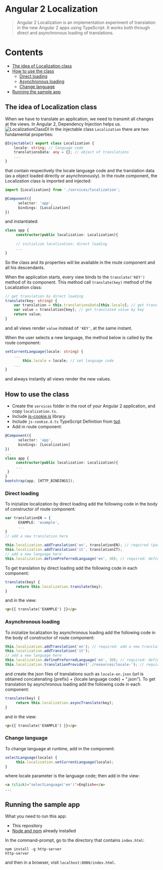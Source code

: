 # Angular 2 Localization
> Angular 2 Localization is an implementation experiment of translation in the new Angular 2 apps using TypeScript.
> It works both through direct and asynchronous loading of translations.

# Contents
* [The idea of Localization class](#the-idea-of-localization-class)
* [How to use the class](#how-to-use-the-class)
    * [Direct loading](#direct-loading)
    * [Asynchronous loading](#asynchronous-loading)
    * [Change language](#change-language)
* [Running the sample app](#running-the-sample-app)

## The idea of Localization class
When we have to translate an application, we need to transmit all changes at the views. In Angular 2, Dependency Injection helps us.
![LocalizationClassDI](http://www.seerobertodevelop.net/Content/Images/Blog/LocalizationClassDI.jpg)
In the injectable class `Localization` there are two fundamental properties:
```TypeScript
@Injectable() export class Localization {
    locale: string; // language code    
    translationsData: any = {}; // object of translations
    ...
}   
```
that contain respectively the locale language code and the translation data (as a object loaded directly or asynchronously).
In the route component, the Localization class is imported and injected:
```TypeScript
import {Localization} from './services/localization';

@Component({
      selector: 'app',
      bindings: [Localization] 
})
```
and instantiated:
```TypeScript
class app {
     constructor(public localization: Localization){
     
     // initialize localization: direct loading
     ...
}
```
So the class and its properties will be available in the route component and all his descendants.

When the application starts, every view binds to the `translate('KEY')` method of its component.
This method call `translate(key)` method of the Localization class:
```TypeScript
// get translation by direct loading
translate(key: string) {
    var translation = this.translationsData[this.locale]; // get translations by locale       
    var value = translation[key]; // get translated value by key
    return value;
}
```
and all views render `value` instead of `'KEY'`, at the same instant.

When the user selects a new language, the method below is called by the route component:
```TypeScript
setCurrentLanguage(locale: string) {
    ...     
        this.locale = locale; // set language code
    ...
}
```
and always instantly all views render the new values.

## How to use the class
- Create the `services` folder in the root of your Angular 2 application, and copy `localization.ts`.
- Include [js-cookie.js](https://github.com/js-cookie/js-cookie.git) library.
- Include `js-cookie.d.ts` TypeScript Definition from [tsd](https://github.com/DefinitelyTyped/tsd.git).
- Add in route component:
```TypeScript
@Component({
      selector: 'app',
      bindings: [Localization] 
})
...
class app {
     constructor(public localization: Localization){
     ...
 }
}
bootstrap(app, [HTTP_BINDINGS]);
```

### Direct loading
To inizialize localization by direct loading add the following code in the body of constructor of route component:
```TypeScript
var translationEN = {
      EXAMPLE: 'example',
      ...
}
// add a new translation here
 
this.localization.addTranslation('en', translationEN); // required (parameters: language, translation)
this.localization.addTranslation('it', translationIT);
// add a new language here 
this.localization.definePreferredLanguage('en', 30); // required: define preferred language (parameter: default language, expires (No days) - if omitted, the cookie becomes a session cookie)
```
To get translation by direct loading add the following code in each component:
```TypeScript
translate(key) {
     return this.localization.translate(key);
}
```
and in the view:
```Html
<p>{{ translate('EXAMPLE') }}</p>
```

### Asynchronous loading
To inizialize localization by asynchronous loading add the following code in the body of constructor of route component:
```TypeScript
this.localization.addTranslation('en'); // required: add a new translations (parameter: a new language) 
this.localization.addTranslation('it');
// add a new language here 
this.localization.definePreferredLanguage('en', 30); // required: define preferred language (parameter: default language, expires (No days) - if omitted, the cookie becomes a session cookie)
this.localization.translationProvider('./resources/locale-'); // required: initialize translation provider (parameter: path prefix)
```
and create the json files of translations such as `locale-en.json` (url is obtained concatenating {prefix} + {locale language code} + ".json").
To get translation by asynchronous loading add the following code in each component:
```TypeScript
translate(key) {
     return this.localization.asyncTranslate(key);
}
```
and in the view:
```Html
<p>{{ translate('EXAMPLE') }}</p>
```

### Change language
To change language at runtime, add in the component:
```TypeScript
selectLanguage(locale) {
     this.localization.setCurrentLanguage(locale);
}
```
where locale parameter is the language code; then add in the view:
```Html
<a (click)="selectLanguage('en')">English<</a>
...
```

## Running the sample app
What you need to run this app:
- This repository
- [Node and npm](https://nodejs.org) already installed

In the command-prompt, go to the directory that contains `index.html`:
```
npm install -g http-server
http-server
```
and then in a browser, visit `localhost:8080/index.html`.